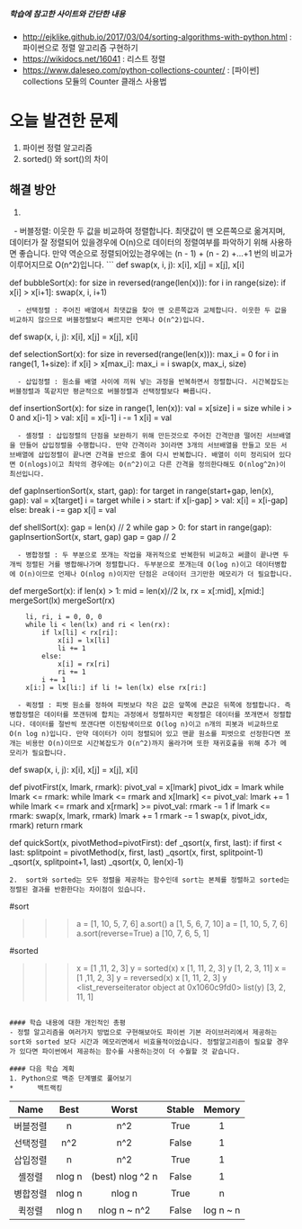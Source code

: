 ##### 학습에 참고한 사이트와 간단한 내용 
* http://ejklike.github.io/2017/03/04/sorting-algorithms-with-python.html : 파이썬으로 정렬 알고리즘 구현하기
* https://wikidocs.net/16041 : 리스트 정렬
* https://www.daleseo.com/python-collections-counter/ : [파이썬] collections 모듈의 Counter 클래스 사용법

# 오늘 발견한 문제 
1. 파이썬 정렬 알고리즘
2. sorted() 와 sort()의 차이

## 해결 방안 
1.
<table>
  <thead>
    <tr>
      <th style="text-align: center">Name</th>
      <th style="text-align: center">Best</th>
      <th style="text-align: center">Worst</th>
      <th style="text-align: center">Stable</th>
      <th style="text-align: center">Memory</th>
    </tr>
  </thead>
  <tbody>
    <tr>
      <td style="text-align: center">버블정렬</td>
      <td style="text-align: center">n</td>
      <td style="text-align: center">n^2</td>
      <td style="text-align: center">True</td>
      <td style="text-align: center">1</td>
    </tr>
    <tr>
      <td style="text-align: center">선택정렬</td>
      <td style="text-align: center">n^2</td>
      <td style="text-align: center">n^2</td>
      <td style="text-align: center">False</td>
      <td style="text-align: center">1</td>
    </tr>
    <tr>
      <td style="text-align: center">삽입정렬</td>
      <td style="text-align: center">n</td>
      <td style="text-align: center">n^2</td>
      <td style="text-align: center">True</td>
      <td style="text-align: center">1</td>
    </tr>
    <tr>
      <td style="text-align: center">셸정렬</td>
      <td style="text-align: center">nlog n</td>
      <td style="text-align: center">(best) nlog ^2 n</td>
      <td style="text-align: center">False</td>
      <td style="text-align: center">1</td>
    </tr>
    <tr>
      <td style="text-align: center">병합정렬</td>
      <td style="text-align: center">nlog n</td>
      <td style="text-align: center">nlog n</td>
      <td style="text-align: center">True</td>
      <td style="text-align: center">n</td>
    </tr>
    <tr>
      <td style="text-align: center">퀵정렬</td>
      <td style="text-align: center">nlog n</td>
      <td style="text-align: center">nlog n ~ n^2</td>
      <td style="text-align: center">False</td>
      <td style="text-align: center">log n ~ n</td>
    </tr>  
  - 버블정렬: 이웃한 두 값을 비교하여 정렬합니다. 최댓값이 맨 오른쪽으로 옮겨지며, 데이터가 잘 정렬되어 있을경우에 O(n)으로 데이터의 정렬여부를 파악하기 위해 사용하면 좋습니다. 만약 역순으로 정렬되어있는경우에는 (n - 1) + (n - 2) +…+1 번의 비교가 이루어지므로 O(n^2)입니다.
```
def swap(x, i, j):
    x[i], x[j] = x[j], x[i]

def bubbleSort(x):
    for size in reversed(range(len(x))):
        for i in range(size):
            if x[i] > x[i+1]:
                swap(x, i, i+1)

```
  - 선택정렬 : 주어진 배열에서 최댓값을 찾아 맨 오른쪽값과 교체합니다. 이웃한 두 값을 비교하지 않으므로 버블정렬보다 빠르지만 언제나 O(n^2)입니다.
```
def swap(x, i, j):
    x[i], x[j] = x[j], x[i]

def selectionSort(x):
    for size in reversed(range(len(x))):
        max_i = 0
        for i in range(1, 1+size):
            if x[i] > x[max_i]:
                max_i = i
        swap(x, max_i, size)
```
  - 삽입정렬 : 원소를 배열 사이에 끼워 넣는 과정을 반복하면서 정렬합니다. 시간복잡도는 버블정렬과 똑같지만 평균적으로 버블정렬과 선택정렬보다 빠릅니다.
```
def insertionSort(x):
    for size in range(1, len(x)):
        val = x[size]
        i = size
        while i > 0 and x[i-1] > val:
            x[i] = x[i-1]
            i -= 1
        x[i] = val
```
  - 셸정렬 : 삽입정렬의 단점을 보완하기 위해 만든것으로 주어진 간격만큼 떨어진 서브배열을 만들어 삽입정렬을 수행합니다. 만약 간격이라 3이라면 3개의 서브배열을 만들고 모든 서브배열에 삽입정렬이 끝나면 간격을 반으로 줄여 다시 반복합니다. 배열이 이미 정리되어 있다면 O(nlogs)이고 최악의 경우에는 O(n^2)이고 다른 간격을 정의한다해도 O(nlog^2n)이 최선입니다.
```
def gapInsertionSort(x, start, gap):
    for target in range(start+gap, len(x), gap):
        val = x[target]
        i = target
        while i > start:
            if x[i-gap] > val:
                x[i] = x[i-gap]
            else:
                break
            i -= gap
        x[i] = val

def shellSort(x):
    gap = len(x) // 2
    while gap > 0:
        for start in range(gap):
            gapInsertionSort(x, start, gap)
        gap = gap // 2
```
  - 병합정렬 : 두 부분으로 쪼개는 작업을 재귀적으로 반복한뒤 비교하고 써클이 끝나면 두개씩 정렬된 거를 병합해나가며 정렬합니다. 두부분으로 쪼개는데 O(log n)이고 데이터병합에 O(n)이므로 언제나 O(nlog n)이지만 단점은 ㄹ데이터 크기만한 메모리가 더 필요합니다.
```
def mergeSort(x):
    if len(x) > 1:
        mid = len(x)//2
        lx, rx = x[:mid], x[mid:]
        mergeSort(lx)
        mergeSort(rx)

        li, ri, i = 0, 0, 0
        while li < len(lx) and ri < len(rx):
            if lx[li] < rx[ri]:
                x[i] = lx[li]
                li += 1
            else:
                x[i] = rx[ri]
                ri += 1
            i += 1
        x[i:] = lx[li:] if li != len(lx) else rx[ri:]
```
  - 퀵정렬 : 피벗 원소를 정하여 피벗보다 작은 값은 앞쪽에 큰값은 뒤쪽에 정렬합니다. 즉 병합정렬은 데이터를 쪼갠뒤에 합치는 과정에서 정렬하지만 퀵정렬은 데이터를 쪼개면서 정렬합니다. 데이터를 절반씩 쪼갠다면 이진탐색이므로 O(log n)이고 n개의 피봇과 비교하므로 O(n log n)입니다. 만약 데이터가 이미 정렬되어 있고 맨끝 원소를 피벗으로 선정한다면 쪼개는 비용만 O(n)이므로 시간복잡도가 O(n^2)까지 올라가며 또한 재귀호출을 위해 추가 메모리가 필요합니다.
```
def swap(x, i, j):
    x[i], x[j] = x[j], x[i]

def pivotFirst(x, lmark, rmark):
    pivot_val = x[lmark]
    pivot_idx = lmark
    while lmark <= rmark:
        while lmark <= rmark and x[lmark] <= pivot_val:
            lmark += 1
        while lmark <= rmark and x[rmark] >= pivot_val:
            rmark -= 1
        if lmark <= rmark:
            swap(x, lmark, rmark)
            lmark += 1
            rmark -= 1
    swap(x, pivot_idx, rmark)
    return rmark

def quickSort(x, pivotMethod=pivotFirst):
    def _qsort(x, first, last):
        if first < last:
            splitpoint = pivotMethod(x, first, last)
            _qsort(x, first, splitpoint-1)
            _qsort(x, splitpoint+1, last)
    _qsort(x, 0, len(x)-1)
```
2.  sort와 sorted는 모두 정렬을 제공하는 함수인데 sort는 본체를 정렬하고 sorted는 정렬된 결과를 반환한다는 차이점이 있습니다. 
```
#sort
>>> a = [1, 10, 5, 7, 6]
>>> a.sort()
>>> a
[1, 5, 6, 7, 10]
>>> a = [1, 10, 5, 7, 6]
>>> a.sort(reverse=True)
>>> a
[10, 7, 6, 5, 1]

#sorted
>>> x = [1 ,11, 2, 3]
>>> y = sorted(x)
>>> x
[1, 11, 2, 3]
>>> y
[1, 2, 3, 11]
>>> x = [1 ,11, 2, 3]
>>> y = reversed(x)
>>> x
[1, 11, 2, 3]
>>> y
<list_reverseiterator object at 0x1060c9fd0>
>>> list(y)
[3, 2, 11, 1]
```

#### 학습 내용에 대한 개인적인 총평 
- 정렬 알고리즘을 여러가지 방법으로 구현해보아도 파이썬 기본 라이브러리에서 제공하는 sort와 sorted 보다 시간과 메모리면에서 비효율적이었습니다. 정렬알고리즘이 필요할 경우가 있다면 파이썬에서 제공하는 함수를 사용하는것이 더 수월할 것 같습니다.

#### 다음 학습 계획 
1. Python으로 백준 단계별로 풀어보기
*      백트랙킹
